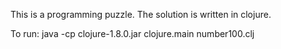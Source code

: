 This is a programming puzzle. The solution is written in clojure.

To run: java -cp clojure-1.8.0.jar clojure.main number100.clj
